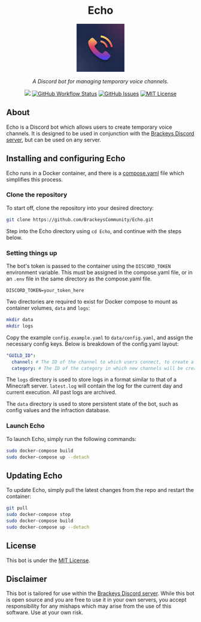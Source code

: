 <h1 align="center">Echo</h1>
<p align="center"><img src="icon.png" width="128"></p>
<p align="center"><i>A Discord bot for managing temporary voice channels.</i></p>
<p align="center">
<a href="https://github.com/BrackeysCommunity/Echo/releases"><img src="https://img.shields.io/github/v/release/BrackeysCommunity/Echo?include_prereleases&style=flat-square"></a>
<a href="https://github.com/BrackeysCommunity/Echo/actions/workflows/dotnet.yml"><img src="https://img.shields.io/github/actions/workflow/status/BrackeysCommunity/Echo/dotnet.yml?branch=main&style=flat-square" alt="GitHub Workflow Status" title="GitHub Workflow Status"></a>
<a href="https://github.com/BrackeysCommunity/Echo/issues"><img src="https://img.shields.io/github/issues/BrackeysCommunity/Echo?style=flat-square" alt="GitHub Issues" title="GitHub Issues"></a>
<a href="https://github.com/BrackeysCommunity/Echo/blob/main/LICENSE.md"><img src="https://img.shields.io/github/license/BrackeysCommunity/Echo?style=flat-square" alt="MIT License" title="MIT License"></a>
</p>

## About
Echo is a Discord bot which allows users to create temporary voice channels.
It is designed to be used in conjunction with the [Brackeys Discord server](https://discord.gg/brackeys), but can be used on any server.

## Installing and configuring Echo 
Echo runs in a Docker container, and there is a [compose.yaml](compose.yaml) file which simplifies this process.

### Clone the repository
To start off, clone the repository into your desired directory:
```bash
git clone https://github.com/BrackeysCommunity/Echo.git
```
Step into the Echo directory using `cd Echo`, and continue with the steps below.

### Setting things up
The bot's token is passed to the container using the `DISCORD_TOKEN` environment variable.
This must be assigned in the compose.yaml file, or in an `.env` file in the same directory as the compose.yaml file.
```
DISCORD_TOKEN=your_token_here
```

Two directories are required to exist for Docker compose to mount as container volumes, `data` and `logs`:
```bash
mkdir data
mkdir logs
```
Copy the example `config.example.yaml` to `data/config.yaml`, and assign the necessary config keys. Below is breakdown of the config.yaml layout:
```yaml
"GUILD_ID":
  channel: # The ID of the channel to which users connect, to create a new channel
  category: # The ID of the category in which new channels will be created
```
The `logs` directory is used to store logs in a format similar to that of a Minecraft server. `latest.log` will contain the log for the current day and current execution. All past logs are archived.

The `data` directory is used to store persistent state of the bot, such as config values and the infraction database.

### Launch Echo
To launch Echo, simply run the following commands:
```bash
sudo docker-compose build
sudo docker-compose up --detach
```

## Updating Echo
To update Echo, simply pull the latest changes from the repo and restart the container:
```bash
git pull
sudo docker-compose stop
sudo docker-compose build
sudo docker-compose up --detach
```

## License
This bot is under the [MIT License](LICENSE.md).

## Disclaimer
This bot is tailored for use within the [Brackeys Discord server](https://discord.gg/brackeys). While this bot is open source and you are free to use it in your own servers, you accept responsibility for any mishaps which may arise from the use of this software. Use at your own risk.
